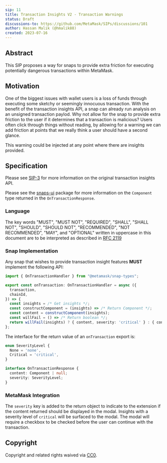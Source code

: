 ```yaml
---
sip: 11
title: Transaction Insights V2 - Transaction Warnings
status: Draft
discussions-to: https://github.com/MetaMask/SIPs/discussions/101
author: Hassan Malik (@hmalik88)
created: 2023-07-16
---
```


## Abstract

This SIP proposes a way for snaps to provide extra friction for executing potentially dangerous transactions within MetaMask.

## Motivation

One of the biggest issues with wallet users is a loss of funds through executing some sketchy or seemingly innocuous transaction. With the benefit of the transaction insights API, a snap can already run analysis on an unsigned transaction paylod. Why not allow for the snap to provide extra friction to the user if it determines that a transaction is malicious? Users often click through things without reading, by allowing for a warning we can add friction at points that we really think a user should have a second glance.

This warning could be injected at any point where there are insights provided.

## Specification

Please see [SIP-3](https://github.com/MetaMask/SIPs/blob/main/SIPS/sip-3.md) for more information on the original transaction insights API.

Please see the [snaps-ui](https://github.com/MetaMask/snaps/blob/main/packages/snaps-ui/src/nodes.ts) package for more information on the `Component` type returned in the `OnTransactionResponse`.

### Language

The key words "MUST", "MUST NOT", "REQUIRED", "SHALL", "SHALL NOT",
"SHOULD", "SHOULD NOT", "RECOMMENDED", "NOT RECOMMENDED", "MAY", and
"OPTIONAL" written in uppercase in this document are to be interpreted as described in [RFC 2119](https://www.ietf.org/rfc/rfc2119.txt)

### Snap Implementation

Any snap that wishes to provide transaction insight features **MUST** implement the following API:

```typescript
import { OnTransactionHandler } from "@metamask/snap-types";

export const onTransaction: OnTransactionHandler = async ({
  transaction,
  chainId,
}) => {
  const insights = /* Get insights */;
  const constructComponent = (insights) => /* Return Component */;
  const content = constructComponent(insights);
  const willFail = () => /* Return boolean */;
  return willFail(insights) ? { content, severity: 'critical' } : { content, severity: 'none' };
};
```

The interface for the return value of an `onTransaction` export is:

```typescript
enum SeverityLevel {
  None = 'none',
  Critical = 'critical',
}

interface OnTransactionResponse {
  content: Component | null;
  severity: SeverityLevel;
}
```

### MetaMask Integration

The `severity` key is added to the return object to indicate to the extension if the content returned should be displayed in the modal. Insights with a severity level of `critical` will be surfaced to the modal. The modal will require a checkbox to be checked before the user can continue with the transaction.

## Copyright

Copyright and related rights waived via [CC0](../LICENSE).
